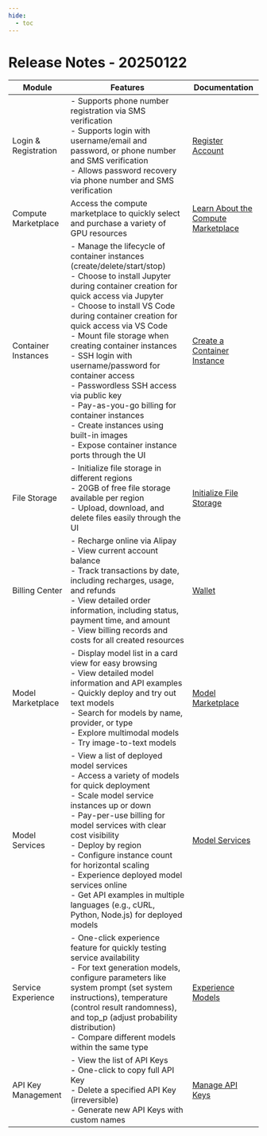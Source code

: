 ```yaml
---
hide:
  - toc
---
```


# Release Notes - 20250122

| Module | Features | Documentation |
| ------ | -------- | ------------- |
| Login & Registration | - Supports phone number registration via SMS verification<br>- Supports login with username/email and password, or phone number and SMS verification<br>- Allows password recovery via phone number and SMS verification | [Register Account](./index.md) |
| Compute Marketplace | Access the compute marketplace to quickly select and purchase a variety of GPU resources | [Learn About the Compute Marketplace](./zestu/index.md) |
| Container Instances | - Manage the lifecycle of container instances (create/delete/start/stop)<br>- Choose to install Jupyter during container creation for quick access via Jupyter<br>- Choose to install VS Code during container creation for quick access via VS Code<br>- Mount file storage when creating container instances<br>- SSH login with username/password for container access<br>- Passwordless SSH access via public key<br>- Pay-as-you-go billing for container instances<br>- Create instances using built-in images<br>- Expose container instance ports through the UI | [Create a Container Instance](./zestu/instance.md) |
| File Storage | - Initialize file storage in different regions<br>- 20GB of free file storage available per region<br>- Upload, download, and delete files easily through the UI | [Initialize File Storage](./zestu/storage.md) |
| Billing Center | - Recharge online via Alipay<br>- View current account balance<br>- Track transactions by date, including recharges, usage, and refunds<br>- View detailed order information, including status, payment time, and amount<br>- View billing records and costs for all created resources | [Wallet](./leopard/index.md) |
| Model Marketplace | - Display model list in a card view for easy browsing<br>- View detailed model information and API examples<br>- Quickly deploy and try out text models<br>- Search for models by name, provider, or type<br>- Explore multimodal models<br>- Try image-to-text models | [Model Marketplace](./models/index.md) |
| Model Services | - View a list of deployed model services<br>- Access a variety of models for quick deployment<br>- Scale model service instances up or down<br>- Pay-per-use billing for model services with clear cost visibility<br>- Deploy by region<br>- Configure instance count for horizontal scaling<br>- Experience deployed model services online<br>- Get API examples in multiple languages (e.g., cURL, Python, Node.js) for deployed models | [Model Services](./models/service.md) |
| Service Experience | - One-click experience feature for quickly testing service availability<br>- For text generation models, configure parameters like system prompt (set system instructions), temperature (control result randomness), and top_p (adjust probability distribution)<br>- Compare different models within the same type | [Experience Models](./models/index.md#_3) |
| API Key Management | - View the list of API Keys<br>- One-click to copy full API Key<br>- Delete a specified API Key (irreversible)<br>- Generate new API Keys with custom names | [Manage API Keys](./models/apikey.md) |
